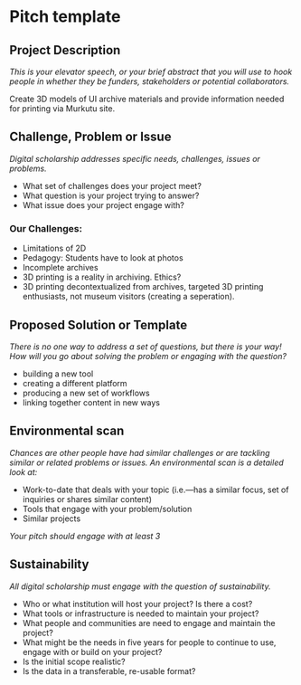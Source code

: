 # Pitch template

## Project Description

*This is your elevator speech, or your brief abstract that you will use to hook people in whether they be funders, stakeholders or potential collaborators.*

Create 3D models of UI archive materials and provide information needed for printing via Murkutu site. 

## Challenge, Problem or Issue

*Digital scholarship addresses specific needs, challenges, issues or problems.*

- What set of challenges does your project meet?
- What question is your project trying to answer?
- What issue does your project engage with?

### Our Challenges: 
- Limitations of 2D
- Pedagogy: Students have to look at photos 
- Incomplete archives 
- 3D printing is a reality in archiving. Ethics?
- 3D printing decontextualized from archives, targeted 3D printing enthusiasts, not museum visitors (creating a seperation). 

## Proposed Solution or Template

*There is no one way to address a set of questions, but there is your way! How will you go about solving the problem or engaging with the question?*

- building a new tool
- creating a different platform
- producing a new set of workflows
- linking together content in new ways


## Environmental scan

*Chances are other people have had similar challenges or are tackling similar or related problems or issues. An environmental scan is a detailed look at:*
- Work-to-date that deals with your topic (i.e.—has a similar focus, set of inquiries or shares similar content)
- Tools that engage with your problem/solution
- Similar projects

*Your pitch should engage with at least 3*

## Sustainability

*All digital scholarship must engage with the question of sustainability.*

- Who or what institution will host your project? Is there a cost?
- What tools or infrastructure is needed to maintain your project?
- What people and communities are need to engage and maintain the project?
- What might be the needs in five years for people to continue to use, engage with or build on your project?
- Is the initial scope realistic?
- Is the data in a transferable, re-usable format?
